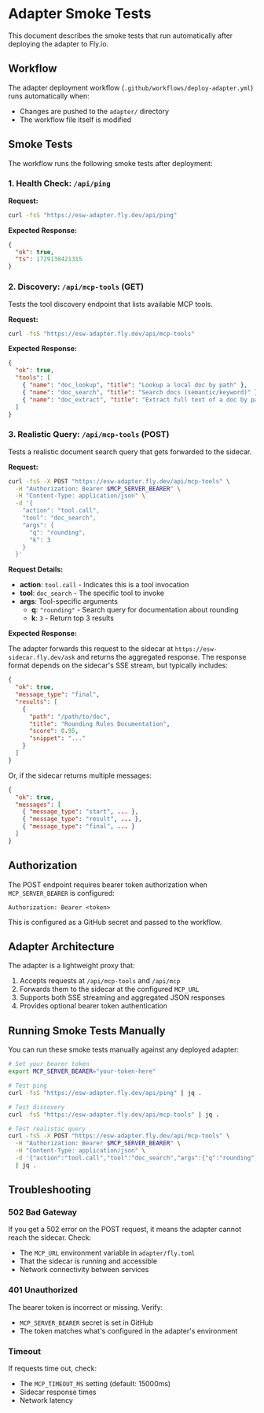 # Adapter Smoke Tests

This document describes the smoke tests that run automatically after deploying the adapter to Fly.io.

## Workflow

The adapter deployment workflow (`.github/workflows/deploy-adapter.yml`) runs automatically when:
- Changes are pushed to the `adapter/` directory
- The workflow file itself is modified

## Smoke Tests

The workflow runs the following smoke tests after deployment:

### 1. Health Check: `/api/ping`

**Request:**
```bash
curl -fsS "https://esw-adapter.fly.dev/api/ping"
```

**Expected Response:**
```json
{
  "ok": true,
  "ts": 1729138421315
}
```

### 2. Discovery: `/api/mcp-tools` (GET)

Tests the tool discovery endpoint that lists available MCP tools.

**Request:**
```bash
curl -fsS "https://esw-adapter.fly.dev/api/mcp-tools"
```

**Expected Response:**
```json
{
  "ok": true,
  "tools": [
    { "name": "doc_lookup", "title": "Lookup a local doc by path" },
    { "name": "doc_search", "title": "Search docs (semantic/keyword)" },
    { "name": "doc_extract", "title": "Extract full text of a doc by path" }
  ]
}
```

### 3. Realistic Query: `/api/mcp-tools` (POST)

Tests a realistic document search query that gets forwarded to the sidecar.

**Request:**
```bash
curl -fsS -X POST "https://esw-adapter.fly.dev/api/mcp-tools" \
  -H "Authorization: Bearer $MCP_SERVER_BEARER" \
  -H "Content-Type: application/json" \
  -d '{
    "action": "tool.call",
    "tool": "doc_search",
    "args": {
      "q": "rounding",
      "k": 3
    }
  }'
```

**Request Details:**
- **action**: `tool.call` - Indicates this is a tool invocation
- **tool**: `doc_search` - The specific tool to invoke
- **args**: Tool-specific arguments
  - **q**: `"rounding"` - Search query for documentation about rounding
  - **k**: `3` - Return top 3 results

**Expected Response:**

The adapter forwards this request to the sidecar at `https://esw-sidecar.fly.dev/ask` and returns the aggregated response. The response format depends on the sidecar's SSE stream, but typically includes:

```json
{
  "ok": true,
  "message_type": "final",
  "results": [
    {
      "path": "/path/to/doc",
      "title": "Rounding Rules Documentation",
      "score": 0.95,
      "snippet": "..."
    }
  ]
}
```

Or, if the sidecar returns multiple messages:

```json
{
  "ok": true,
  "messages": [
    { "message_type": "start", ... },
    { "message_type": "result", ... },
    { "message_type": "final", ... }
  ]
}
```

## Authorization

The POST endpoint requires bearer token authorization when `MCP_SERVER_BEARER` is configured:
```
Authorization: Bearer <token>
```

This is configured as a GitHub secret and passed to the workflow.

## Adapter Architecture

The adapter is a lightweight proxy that:
1. Accepts requests at `/api/mcp-tools` and `/api/mcp`
2. Forwards them to the sidecar at the configured `MCP_URL`
3. Supports both SSE streaming and aggregated JSON responses
4. Provides optional bearer token authentication

## Running Smoke Tests Manually

You can run these smoke tests manually against any deployed adapter:

```bash
# Set your bearer token
export MCP_SERVER_BEARER="your-token-here"

# Test ping
curl -fsS "https://esw-adapter.fly.dev/api/ping" | jq .

# Test discovery
curl -fsS "https://esw-adapter.fly.dev/api/mcp-tools" | jq .

# Test realistic query
curl -fsS -X POST "https://esw-adapter.fly.dev/api/mcp-tools" \
  -H "Authorization: Bearer $MCP_SERVER_BEARER" \
  -H "Content-Type: application/json" \
  -d '{"action":"tool.call","tool":"doc_search","args":{"q":"rounding","k":3}}' \
  | jq .
```

## Troubleshooting

### 502 Bad Gateway

If you get a 502 error on the POST request, it means the adapter cannot reach the sidecar. Check:
- The `MCP_URL` environment variable in `adapter/fly.toml`
- That the sidecar is running and accessible
- Network connectivity between services

### 401 Unauthorized

The bearer token is incorrect or missing. Verify:
- `MCP_SERVER_BEARER` secret is set in GitHub
- The token matches what's configured in the adapter's environment

### Timeout

If requests time out, check:
- The `MCP_TIMEOUT_MS` setting (default: 15000ms)
- Sidecar response times
- Network latency
